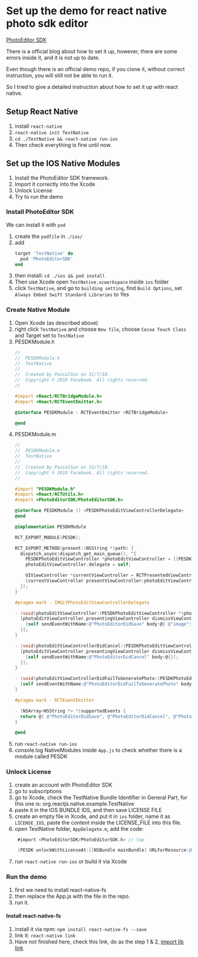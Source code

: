 # Set up the demo for react native photo sdk editor
[PhotoEditor SDK](https://www.photoeditorsdk.com/)

There is a official blog about how to set it up, however, there are some errors inside it, and it is not up to date.

Even though there is an official demo repo, if you clone it, without correct instruction, you will still not be able to run it.

So I tried to give a detailed instruction about how to set it up with react native.

## Setup React Native
1. install `react-native`
2. `react-native init TestNative`
3. `cd ./TestNative && react-native run-ios`
4. Then check everything is fine until now.

## Set up the IOS Native Modules
1. Install the PhotoEditor SDK framework.
2. Import it correctly into the Xcode
3. Unlock License
4. Try to run the demo

### Install PhotoEditor SDK
We can install it with `pod`
1. create the `podfile` in `./ios/`
2. add
    ```ruby
    target 'TestNative' do
      pod 'PhotoEditorSDK'
    end
    ```
3. then install: `cd ./ios && pod install`
4. Then use Xcode open `TestNative.xcworkspace` inside `ios` folder
5. click `TestNative`, and go to `building setting`, find `Build Options`, set `Always Embed Swift Standard Libraries` to Yes


### Create Native Module
1. Open Xcode (as described above)
2. right click `TestNative` and choose `New file`, choose `Cocoa Touch Class` and Target set to `TestNative`
3. PESDKModule.h
    ```objective-c
    //
    //  PESDKModule.h
    //  TestNative
    //
    //  Created by PascalSun on 31/7/18.
    //  Copyright © 2018 Facebook. All rights reserved.
    //

    #import <React/RCTBridgeModule.h>
    #import <React/RCTEventEmitter.h>

    @interface PESDKModule : RCTEventEmitter <RCTBridgeModule>

    @end
    ```
4. PESDKModule.m
    ```objective-c
    //
    //  PESDKModule.m
    //  TestNative
    //
    //  Created by PascalSun on 31/7/18.
    //  Copyright © 2018 Facebook. All rights reserved.
    //

    #import "PESDKModule.h"
    #import <React/RCTUtils.h>
    #import <PhotoEditorSDK/PhotoEditorSDK.h>

    @interface PESDKModule () <PESDKPhotoEditViewControllerDelegate>
    @end

    @implementation PESDKModule

    RCT_EXPORT_MODULE(PESDK);

    RCT_EXPORT_METHOD(present:(NSString *)path) {
      dispatch_async(dispatch_get_main_queue(), ^{
        PESDKPhotoEditViewController *photoEditViewController = [[PESDKPhotoEditViewController alloc] initWithPhotoAsset:[[PESDKPhoto alloc] initWithData:[NSData dataWithContentsOfFile:path]] configuration:[[PESDKConfiguration alloc] init]];
        photoEditViewController.delegate = self;

        UIViewController *currentViewController = RCTPresentedViewController();
        [currentViewController presentViewController:photoEditViewController animated:YES completion:NULL];
      });
    }

    #pragma mark - IMGLYPhotoEditViewControllerDelegate

    - (void)photoEditViewController:(PESDKPhotoEditViewController *)photoEditViewController didSaveImage:(UIImage *)image imageAsData:(NSData *)data {
      [photoEditViewController.presentingViewController dismissViewControllerAnimated:YES completion:^{
        [self sendEventWithName:@"PhotoEditorDidSave" body:@{ @"image": [UIImageJPEGRepresentation(image, 1.0) base64EncodedStringWithOptions: 0], @"data": [data base64EncodedStringWithOptions:0] }];
      }];
    }

    - (void)photoEditViewControllerDidCancel:(PESDKPhotoEditViewController *)photoEditViewController {
      [photoEditViewController.presentingViewController dismissViewControllerAnimated:YES completion:^{
        [self sendEventWithName:@"PhotoEditorDidCancel" body:@{}];
      }];
    }

    - (void)photoEditViewControllerDidFailToGeneratePhoto:(PESDKPhotoEditViewController *)photoEditViewController {
      [self sendEventWithName:@"PhotoEditorDidFailToGeneratePhoto" body:@{}];
    }

    #pragma mark - RCTEventEmitter

    - (NSArray<NSString *> *)supportedEvents {
      return @[ @"PhotoEditorDidSave", @"PhotoEditorDidCancel", @"PhotoEditorDidFailToGeneratePhoto" ];
    }

    @end
    ```
5. run `react-native run-ios`
6. console.log NativeModules inside `App.js` to check whether there is a module called PESDK

### Unlock License
1. create an account with PhotoEditor SDK
2. go to subscriptions
3. go to Xcode, check the TestNative Bundle Identifier in General Part, for this one is: org.reactjs.native.example.TestNative
4. paste it in the IOS BUNDLE IDS, and then save LICENSE FILE
5. create an empty file in Xcode, and put it in `ios` folder, name it as `LICENSE_IOS`, paste the content inside the LICENSE_FILE into this file.
6. open TestNative folder,  `AppDelegate.m`, add the code:
   ```objective-c
    #import <PhotoEditorSDK/PhotoEditorSDK.h> // top

    [PESDK unlockWithLicenseAt:[[NSBundle mainBundle] URLForResource:@"LICENSE_IOS" withExtension:nil]]; // line before return Yes
   ```
7. run `react-native run-ios` or build it via Xcode

### Run the demo
1. first we need to install react-native-fs
2. then replace the App.js with the file in the repo.
3. run it.

#### Install react-native-fs
1. install it via npm: `npm install react-native-fs --save`
2. link it: `react-native link`
3. Have not finished here, check this link, do as the step 1 & 2, [import lib link](https://facebook.github.io/react-native/docs/linking-libraries-ios.html)